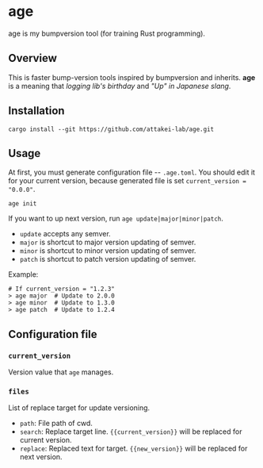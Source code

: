 # age

age is my bumpversion tool (for training Rust programming).

## Overview

This is faster bump-version tools inspired by bumpversion and inherits.
**age** is a meaning that *logging lib's birthday* and *"Up" in Japanese slang*.

## Installation

```
cargo install --git https://github.com/attakei-lab/age.git
```

## Usage

At first, you must generate configuration file -- `.age.toml`.
You should edit it for your current version, because generated file is set `current_version = "0.0.0"`.

```
age init
```

If you want to up next version, run `age update|major|minor|patch`.

* `update` accepts any semver.
* `major` is shortcut to major version updating of semver.
* `minor` is shortcut to minor version updating of semver.
* `patch` is shortcut to patch version updating of semver.

Example:

```console
# If current_version = "1.2.3"
> age major  # Update to 2.0.0
> age minor  # Update to 1.3.0
> age patch  # Update to 1.2.4
```

## Configuration file

### `current_version`

Version value that `age` manages.

### `files`

List of replace target for update versioning.

* `path`: File path of cwd.
* `search`: Replace target line. `{{current_version}}` will be replaced for current version.
* `replace`: Replaced text for target. `{{new_version}}` will be replaced for next version.

